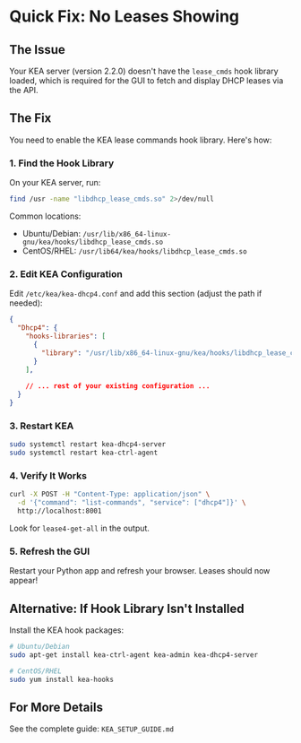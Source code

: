 # Quick Fix: No Leases Showing

## The Issue

Your KEA server (version 2.2.0) doesn't have the `lease_cmds` hook library loaded, which is required for the GUI to fetch and display DHCP leases via the API.

## The Fix

You need to enable the KEA lease commands hook library. Here's how:

### 1. Find the Hook Library

On your KEA server, run:

```bash
find /usr -name "libdhcp_lease_cmds.so" 2>/dev/null
```

Common locations:
- Ubuntu/Debian: `/usr/lib/x86_64-linux-gnu/kea/hooks/libdhcp_lease_cmds.so`
- CentOS/RHEL: `/usr/lib64/kea/hooks/libdhcp_lease_cmds.so`

### 2. Edit KEA Configuration

Edit `/etc/kea/kea-dhcp4.conf` and add this section (adjust the path if needed):

```json
{
  "Dhcp4": {
    "hooks-libraries": [
      {
        "library": "/usr/lib/x86_64-linux-gnu/kea/hooks/libdhcp_lease_cmds.so"
      }
    ],
    
    // ... rest of your existing configuration ...
  }
}
```

### 3. Restart KEA

```bash
sudo systemctl restart kea-dhcp4-server
sudo systemctl restart kea-ctrl-agent
```

### 4. Verify It Works

```bash
curl -X POST -H "Content-Type: application/json" \
  -d '{"command": "list-commands", "service": ["dhcp4"]}' \
  http://localhost:8001
```

Look for `lease4-get-all` in the output.

### 5. Refresh the GUI

Restart your Python app and refresh your browser. Leases should now appear!

## Alternative: If Hook Library Isn't Installed

Install the KEA hook packages:

```bash
# Ubuntu/Debian
sudo apt-get install kea-ctrl-agent kea-admin kea-dhcp4-server

# CentOS/RHEL
sudo yum install kea-hooks
```

## For More Details

See the complete guide: `KEA_SETUP_GUIDE.md`
